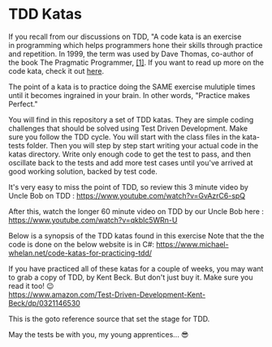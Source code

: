 TDD Katas
=====

If you recall from our discussions on TDD, "A code kata is an exercise in programming which helps programmers hone their skills through practice and repetition.
In 1999, the term was used by Dave Thomas, co-author of the book The Pragmatic Programmer, <a href="https://en.wikipedia.org/wiki/Kata_(programming)">[1]</a>.  If you want to read up more on the code kata, check it out <a href="http://www.peterprovost.org/blog/2012/05/02/kata-the-only-way-to-learn-tdd/">here</a>.   

The point of a kata is to practice doing the SAME exercise mulutiple times until it becomes ingrained in your brain.  In other words, "Practice makes Perfect."  

You will find in this repository a set of TDD katas.  They are simple coding challenges that should be solved using Test Driven Development.  Make sure you follow the TDD cycle. You will start with the class files in the kata-tests folder.  Then you will step by step start writing your actual code in the katas directory.  Write only enough code to get the test to pass, and then oscillate back to the tests and add more test cases until you've arrived at good working solution, backed by test code.

It's very easy to miss the point of TDD, so review this 3 minute video by Uncle Bob on TDD : 
https://www.youtube.com/watch?v=GvAzrC6-spQ

After this, watch the longer 60 minute video on TDD by our Uncle Bob here : 
https://www.youtube.com/watch?v=qkblc5WRn-U

Below is a synopsis of the TDD katas found in this exercise Note that the the code is done on the below website is in C#: 
https://www.michael-whelan.net/code-katas-for-practicing-tdd/

If you have practiced all of these katas for a couple of weeks, you may want to grab a copy of TDD, by Kent Beck. But don't just buy it.  Make sure you read it too! 😉  
https://www.amazon.com/Test-Driven-Development-Kent-Beck/dp/0321146530

This is the goto reference source that set the stage for TDD.  

May the tests be with you, my young apprentices... 😎



